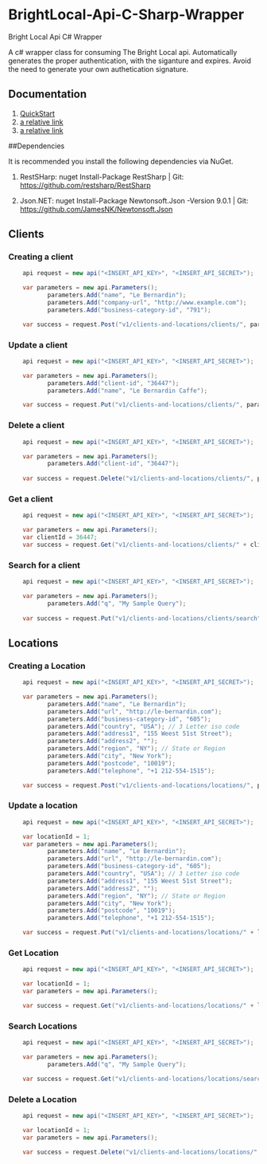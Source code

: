 # BrightLocal-Api-C-Sharp-Wrapper
Bright Local Api C# Wrapper

A c# wrapper class for consuming The Bright Local api. Automatically generates the proper authentication, with the siganture and expires. Avoid the need to generate your own authetication signature.


## Documentation

1. [QuickStart](clients.md)
2. [a relative link](clients.md)
3. [a relative link](clients.md)

##Dependencies

It is recommended you install the following dependencies via NuGet.

1. RestSHarp: nuget Install-Package RestSharp | Git: https://github.com/restsharp/RestSharp

2. Json.NET: nuget Install-Package Newtonsoft.Json -Version 9.0.1 | Git: https://github.com/JamesNK/Newtonsoft.Json



Clients
-----

### Creating a client

```csharp
    api request = new api("<INSERT_API_KEY>", "<INSERT_API_SECRET>");

    var parameters = new api.Parameters();
           parameters.Add("name", "Le Bernardin");
           parameters.Add("company-url", "http://www.example.com");
           parameters.Add("business-category-id", "791");

    var success = request.Post("v1/clients-and-locations/clients/", parameters);
```

### Update a client

```csharp
    api request = new api("<INSERT_API_KEY>", "<INSERT_API_SECRET>");

    var parameters = new api.Parameters();
           parameters.Add("client-id", "36447");
           parameters.Add("name", "Le Bernardin Caffe");

    var success = request.Put("v1/clients-and-locations/clients/", parameters);
```

### Delete a client

```csharp
    api request = new api("<INSERT_API_KEY>", "<INSERT_API_SECRET>");

    var parameters = new api.Parameters();
           parameters.Add("client-id", "36447");
                  
    var success = request.Delete("v1/clients-and-locations/clients/", parameters);
```

### Get a client

```csharp
    api request = new api("<INSERT_API_KEY>", "<INSERT_API_SECRET>");

    var parameters = new api.Parameters();
    var clientId = 36447;
    var success = request.Get("v1/clients-and-locations/clients/" + clientId + "", parameters);
```

### Search for a client

```csharp
    api request = new api("<INSERT_API_KEY>", "<INSERT_API_SECRET>");

    var parameters = new api.Parameters();
           parameters.Add("q", "My Sample Query");      
		         
    var success = request.Put("v1/clients-and-locations/clients/search", parameters);
```

Locations
-----

### Creating a Location

```csharp
    api request = new api("<INSERT_API_KEY>", "<INSERT_API_SECRET>");

    var parameters = new api.Parameters();
           parameters.Add("name", "Le Bernardin");
           parameters.Add("url", "http://le-bernardin.com");
           parameters.Add("business-category-id", "605");
           parameters.Add("country", "USA"); // 3 Letter iso code
           parameters.Add("address1", "155 Weest 51st Street");
           parameters.Add("address2", "");
           parameters.Add("region", "NY"); // State or Region
           parameters.Add("city", "New York");
           parameters.Add("postcode", "10019");
           parameters.Add("telephone", "+1 212-554-1515");

    var success = request.Post("v1/clients-and-locations/locations/", parameters);
```

### Update a location

```csharp
    api request = new api("<INSERT_API_KEY>", "<INSERT_API_SECRET>");

	var locationId = 1;
    var parameters = new api.Parameters();
           parameters.Add("name", "Le Bernardin");
           parameters.Add("url", "http://le-bernardin.com");
           parameters.Add("business-category-id", "605");
           parameters.Add("country", "USA"); // 3 Letter iso code
           parameters.Add("address1", "155 Weest 51st Street");
           parameters.Add("address2", "");
           parameters.Add("region", "NY"); // State or Region
           parameters.Add("city", "New York");
           parameters.Add("postcode", "10019");
           parameters.Add("telephone", "+1 212-554-1515");

    var success = request.Put("v1/clients-and-locations/locations/" + locationId + "", parameters);
```

### Get Location

```csharp
    api request = new api("<INSERT_API_KEY>", "<INSERT_API_SECRET>");

    var locationId = 1;
    var parameters = new api.Parameters();

    var success = request.Get("v1/clients-and-locations/locations/" + locationId + "", parameters);
```
### Search Locations

```csharp
    api request = new api("<INSERT_API_KEY>", "<INSERT_API_SECRET>");

    var parameters = new api.Parameters();
           parameters.Add("q", "My Sample Query");

    var success = request.Get("v1/clients-and-locations/locations/search", parameters);
```

### Delete a Location

```csharp
    api request = new api("<INSERT_API_KEY>", "<INSERT_API_SECRET>");

    var locationId = 1;
    var parameters = new api.Parameters();           

    var success = request.Delete("v1/clients-and-locations/locations/" + locationId + "", parameters);
```
